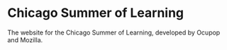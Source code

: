 # Chicago Summer of Learning

The website for the Chicago Summer of Learning, developed by Ocupop and Mozilla.